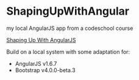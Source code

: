 # ShapingUpWithAngular
my local AngularJS app from a codeschool course  

[Shaping Up With AngularJS](https://www.codeschool.com/courses/shaping-up-with-angularjs)  

Build on a local system with some adaptation for:

- AngularJS v1.6.7
- Bootstrap v4.0.0-beta.3
